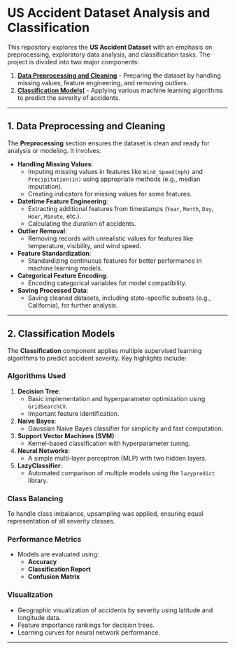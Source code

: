# US Accident Dataset Analysis and Classification

This repository explores the **US Accident Dataset** with an emphasis on preprocessing, exploratory data analysis, and classification tasks. The project is divided into two major components:

1. **[Data Preprocessing and Cleaning](Preprocessing_on_us_accident_dataset.ipynb)** - Preparing the dataset by handling missing values, feature engineering, and removing outliers.
2. **[Classification Models](Classification_on_us_accident_dataset.ipynb)(** - Applying various machine learning algorithms to predict the severity of accidents.

---

## 1. Data Preprocessing and Cleaning

The **Preprocessing** section ensures the dataset is clean and ready for analysis or modeling. It involves:

- **Handling Missing Values**:
  - Imputing missing values in features like `Wind_Speed(mph)` and `Precipitation(in)` using appropriate methods (e.g., median imputation).
  - Creating indicators for missing values for some features.
- **Datetime Feature Engineering**:
  - Extracting additional features from timestamps (`Year`, `Month`, `Day`, `Hour`, `Minute`, etc.).
  - Calculating the duration of accidents.
- **Outlier Removal**:
  - Removing records with unrealistic values for features like temperature, visibility, and wind speed.
- **Feature Standardization**:
  - Standardizing continuous features for better performance in machine learning models.
- **Categorical Feature Encoding**:
  - Encoding categorical variables for model compatibility.
- **Saving Processed Data**:
  - Saving cleaned datasets, including state-specific subsets (e.g., California), for further analysis.

---

## 2. Classification Models

The **Classification** component applies multiple supervised learning algorithms to predict accident severity. Key highlights include:

### **Algorithms Used**
1. **Decision Tree**:
   - Basic implementation and hyperparameter optimization using `GridSearchCV`.
   - Important feature identification.
2. **Naive Bayes**:
   - Gaussian Naive Bayes classifier for simplicity and fast computation.
3. **Support Vector Machines (SVM)**:
   - Kernel-based classification with hyperparameter tuning.
4. **Neural Networks**:
   - A simple multi-layer perceptron (MLP) with two hidden layers.
5. **LazyClassifier**:
   - Automated comparison of multiple models using the `lazypredict` library.

### **Class Balancing**
To handle class imbalance, upsampling was applied, ensuring equal representation of all severity classes.

### **Performance Metrics**
- Models are evaluated using:
  - **Accuracy**
  - **Classification Report**
  - **Confusion Matrix**

### **Visualization**
- Geographic visualization of accidents by severity using latitude and longitude data.
- Feature importance rankings for decision trees.
- Learning curves for neural network performance.

---
